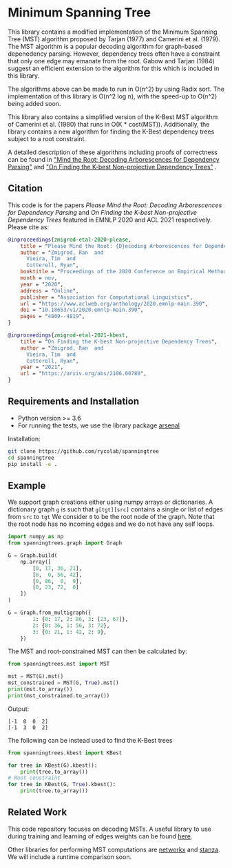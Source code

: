 # Minimum Spanning Tree
This library contains a modified implementation of the Minimum Spanning Tree (MST) algorithm proposed by Tarjan (1977) and Camerini et al. (1979).
The MST algorithm is a popular decoding algorithm for graph-based depenedency parsing.
However, dependency trees often have a constraint that only one edge may emanate from the root.
Gabow and Tarjan (1984) suggest an efficient extension to the algorithm for this which is included in this library.

The algorithms above can be made to run in O(n^2) by using Radix sort.
The implementation of this library is O(n^2 log n), with the speed-up to O(n^2) being added soon.

This library also contains a simplified version of the K-Best MST algorithm
of Camerini et al. (1980) that runs in O(K * cost(MST)). Additionally, the
library contains a new algorithm for finding the K-Best dependency trees subject
to a root constraint.

A detailed description of these algorithms including proofs of correctness can be found in
["Mind the Root: Decoding Arborescences for Dependency Parsing"](https://www.aclweb.org/anthology/2020.emnlp-main.390/)
and
["On Finding the K-best Non-projective Dependency Trees"](https://arxiv.org/abs/2106.00780)
.

## Citation

This code is for the papers _Please Mind the Root: Decoding Arborescences for Dependency Parsing_ and
_On Finding the K-best Non-projective Dependency Trees_ featured in EMNLP 2020 and ACL 2021 respectively.
Please cite as:

```bibtex
@inproceedings{zmigrod-etal-2020-please,
    title = "Please Mind the Root: {D}ecoding Arborescences for Dependency Parsing",
    author = "Zmigrod, Ran  and
      Vieira, Tim  and
      Cotterell, Ryan",
    booktitle = "Proceedings of the 2020 Conference on Empirical Methods in Natural Language Processing (EMNLP)",
    month = nov,
    year = "2020",
    address = "Online",
    publisher = "Association for Computational Linguistics",
    url = "https://www.aclweb.org/anthology/2020.emnlp-main.390",
    doi = "10.18653/v1/2020.emnlp-main.390",
    pages = "4809--4819",
}

@inproceedings{zmigrod-etal-2021-kbest,
    title = "On Finding the K-best Non-projective Dependency Trees",
    author = "Zmigrod, Ran  and
      Vieira, Tim  and
      Cotterell, Ryan",
    year = "2021",
    url = "https://arxiv.org/abs/2106.00780",
}
```

## Requirements and Installation

* Python version >= 3.6
* For running the tests, we use the library package [arsenal](https://github.com/timvieira/arsenal)

Installation:
```bash
git clone https://github.com/rycolab/spanningtree
cd spanningtree
pip install -e .
```


## Example
We support graph creations either using numpy arrays or dictionaries.
A dictionary graph `g` is such that `g[tgt][src]` contains a single or list of edges from `src` to `tgt`
We consider `0` to be the root node of the graph.
Note that the root node has no incoming edges and we do not have any self loops.
```python
import numpy as np
from spanningtrees.graph import Graph

G = Graph.build(
    np.array([
        [0, 17, 36, 21],
        [0,  0, 56, 42],
        [0, 86,  0,  9],
        [0, 23, 72,  0]
    ])
)

G = Graph.from_multigraph({
        1: {0: 17, 2: 86, 3: [23, 67]},
        2: {0: 36, 1: 56, 3: 72},
        3: {0: 21, 1: 42, 2: 9},
    })
```
The MST and root-constrained MST can then be calculated by:
```python
from spanningtrees.mst import MST

mst = MST(G).mst()
mst_constrained = MST(G, True).mst()
print(mst.to_array())
print(mst_constrained.to_array())
```
Output:
```
[-1  0  0  2]
[-1  3  0  2]
```

The following can be instead used to find the K-Best trees
```python
from spanningtrees.kbest import KBest

for tree in KBest(G).kbest():
    print(tree.to_array())
# Root constraint
for tree in KBest(G, True).kbest():
    print(tree.to_array())
```

## Related Work
This code repository focuses on decoding MSTs.
A useful library to use during training and learning of edges weights
can be found [here](https://github.com/rycolab/tree_expectations).

Other libraries for performing MST computations are [networkx](https://networkx.github.io/documentation/stable/index.html)
and [stanza](https://stanfordnlp.github.io/stanza/).
We will include a runtime comparison soon.
